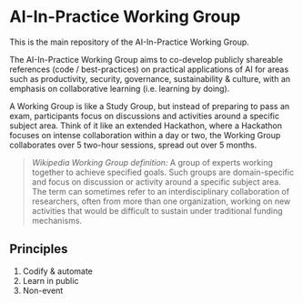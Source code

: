 # AI-In-Practice Working Group

This is the main repository of the AI-In-Practice Working Group.

The AI-In-Practice Working Group aims to co-develop publicly shareable references (code / best-practices) on practical applications of AI for areas such as productivity, security, governance, sustainability & culture, with an emphasis on collaborative learning (i.e. learning by doing).

A Working Group is like a Study Group, but instead of preparing to pass an exam, participants focus on discussions and activities around a specific subject area. Think of it like an extended Hackathon, where a Hackathon focuses on intense collaboration within a day or two, the Working Group collaborates over 
5 two-hour sessions, spread out over 5 months. 

> *Wikipedia Working Group definition:* A group of experts working together to achieve specified goals. Such groups are domain-specific and focus on discussion or activity around a specific subject area. The term can sometimes refer to an interdisciplinary collaboration of researchers, often from more than one organization, working on new activities that would be difficult to sustain under traditional funding mechanisms.

## Principles

1. Codify & automate
2. Learn in public
3. Non-event
